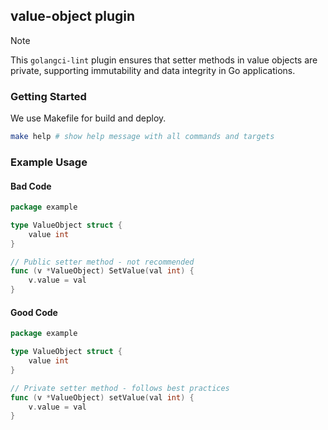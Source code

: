 ## value-object plugin

> [!NOTE]
> This `golangci-lint` plugin ensures that setter methods in value objects are private, 
> supporting immutability and data integrity in Go applications.

### Getting Started

We use Makefile for build and deploy.

```bash
make help # show help message with all commands and targets
```

### Example Usage

#### Bad Code

```go
package example

type ValueObject struct {
    value int
}

// Public setter method - not recommended
func (v *ValueObject) SetValue(val int) {
    v.value = val
}
```

#### Good Code

```go
package example

type ValueObject struct {
    value int
}

// Private setter method - follows best practices
func (v *ValueObject) setValue(val int) {
    v.value = val
}
```
